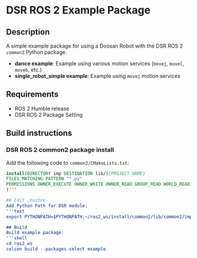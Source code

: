 <!-- DSR Test Package Description -->
# DSR ROS 2 Example Package

## Description

A simple example package for using a Doosan Robot with the DSR ROS 2 `common2` Python package.

- **dance example**: Example using various motion services (`movej`, `movel`, `moveb`, etc.)
- **single_robot_simple example**: Example using `movej` motion services

## Requirements

- ROS 2 Humble release
- DSR ROS 2 Package Setting

## Build instructions

### DSR ROS 2 common2 package install

Add the following code to `common2/CMakeLists.txt`:

```cmake
install(DIRECTORY imp DESTINATION lib/${PROJECT_NAME}
FILES_MATCHING PATTERN "*.py"
PERMISSIONS OWNER_EXECUTE OWNER_WRITE OWNER_READ GROUP_READ WORLD_READ
)'''

## Edit .bashrc
Add Python Path for DSR module:
'''text
export PYTHONPATH=$PYTHONPATH:~/ros2_ws/install/common2/lib/common2/imp

## Build
Build example package:
'''shell
cd ros2_ws
colcon build --packages-select example
